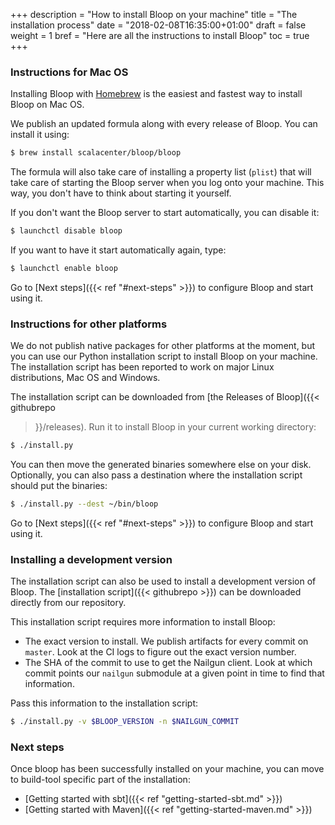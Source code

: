 +++
description = "How to install Bloop on your machine"
title = "The installation process"
date = "2018-02-08T16:35:00+01:00"
draft = false
weight = 1
bref = "Here are all the instructions to install Bloop"
toc = true
+++

### Instructions for Mac OS

Installing Bloop with [Homebrew](https://brew.sh) is the easiest and fastest way to install Bloop on
Mac OS.

We publish an updated formula along with every release of Bloop. You can install it using:

```sh
$ brew install scalacenter/bloop/bloop
```

The formula will also take care of installing a property list (`plist`) that will take care of
starting the Bloop server when you log onto your machine. This way, you don't have to think about
starting it yourself.

If you don't want the Bloop server to start automatically, you can disable it: 

```sh
$ launchctl disable bloop
```

If you want to have it start automatically again, type:

```sh
$ launchctl enable bloop
```

Go to [Next steps]({{< ref "#next-steps" >}}) to configure Bloop and start using it.

### Instructions for other platforms

We do not publish native packages for other platforms at the moment, but you can use our
Python installation script to install Bloop on your machine. The installation script has been
reported to work on major Linux distributions, Mac OS and Windows.

The installation script can be downloaded from [the Releases of Bloop]({{< githubrepo
>}}/releases).
Run it to install Bloop in your current working directory:

```sh
$ ./install.py
```

You can then move the generated binaries somewhere else on your disk. Optionally, you can also pass
a destination where the installation script should put the binaries:

```sh
$ ./install.py --dest ~/bin/bloop
```

Go to [Next steps]({{< ref "#next-steps" >}}) to configure Bloop and start using it.

### Installing a development version

The installation script can also be used to install a development version of Bloop. The [installation
script]({{< githubrepo >}}) can be downloaded directly from our repository.

This installation script requires more information to install Bloop:

 - The exact version to install. We publish artifacts for every commit on `master`. Look at the CI
   logs to figure out the exact version number.
 - The SHA of the commit to use to get the Nailgun client. Look at which commit points our `nailgun`
   submodule at a given point in time to find that information.

Pass this information to the installation script:

```sh
$ ./install.py -v $BLOOP_VERSION -n $NAILGUN_COMMIT
```

### Next steps

Once bloop has been successfully installed on your machine, you can move to build-tool specific part
of the installation:

 - [Getting started with sbt]({{< ref "getting-started-sbt.md" >}})
 - [Getting started with Maven]({{< ref "getting-started-maven.md" >}})
